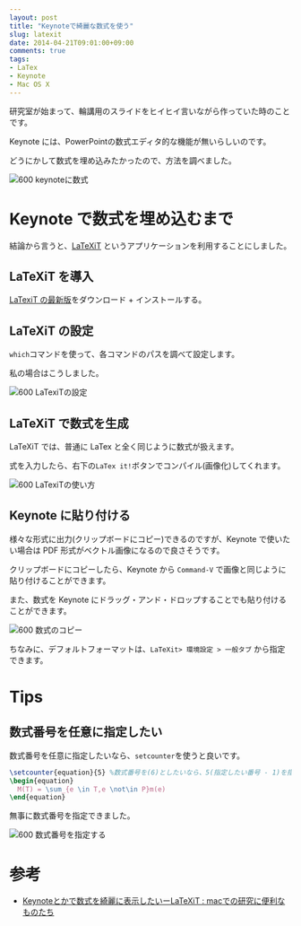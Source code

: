 ```yaml
---
layout: post
title: "Keynoteで綺麗な数式を使う"
slug: latexit
date: 2014-04-21T09:01:00+09:00
comments: true
tags:
- LaTex
- Keynote
- Mac OS X
---
```


研究室が始まって、輪講用のスライドをヒイヒイ言いながら作っていた時のことです。

Keynote には、PowerPointの数式エディタ的な機能が無いらしいのです。

どうにかして数式を埋め込みたかったので、方法を調べました。

![600 keynoteに数式](/images/posts/2014-04-21-latexit/keynote-1.png)

<!--more-->

# Keynote で数式を埋め込むまで

結論から言うと、[LaTeXiT](http://www.chachatelier.fr/latexit/) というアプリケーションを利用することにしました。

## LaTeXiT を導入

[LaTexiT の最新版](http://www.chachatelier.fr/latexit/latexit-downloads.php?lang=en)をダウンロード + インストールする。


## LaTeXiT の設定

`which`コマンドを使って、各コマンドのパスを調べて設定します。

私の場合はこうしました。

![600 LaTexiTの設定](/images/posts/2014-04-21-latexit/latexit-config.png)

## LaTeXiT で数式を生成

LaTeXiT では、普通に LaTex と全く同じように数式が扱えます。

式を入力したら、右下の`LaTex it!`ボタンでコンパイル(画像化)してくれます。

![600 LaTexiTの使い方](/images/posts/2014-04-21-latexit/latexit-usage.png)

## Keynote に貼り付ける

様々な形式に出力(クリップボードにコピー)できるのですが、Keynote で使いたい場合は PDF 形式がベクトル画像になるので良さそうです。

クリップボードにコピーしたら、Keynote から `Command-V` で画像と同じように貼り付けることができます。

また、数式を Keynote にドラッグ・アンド・ドロップすることでも貼り付けることができます。

![600 数式のコピー](/images/posts/2014-04-21-latexit/latexit-copy.png)

ちなみに、デフォルトフォーマットは、`LaTeXit> 環境設定 > 一般タブ` から指定できます。


# Tips

## 数式番号を任意に指定したい

数式番号を任意に指定したいなら、`setcounter`を使うと良いです。

```latex 数式番号を指定する
\setcounter{equation}{5} %数式番号を(6)としたいなら、5(指定したい番号 - 1)を指定
\begin{equation}
  M(T) = \sum_{e \in T,e \not\in P}m(e)
\end{equation}
```

無事に数式番号を指定できました。

![600 数式番号を指定する](/images/posts/2014-04-21-latexit/latexit-setcounter.png)


# 参考

* [Keynoteとかで数式を綺麗に表示したいーLaTeXiT : macでの研究に便利なものたち](http://mac-physics.ldblog.jp/archives/51932383.html)
